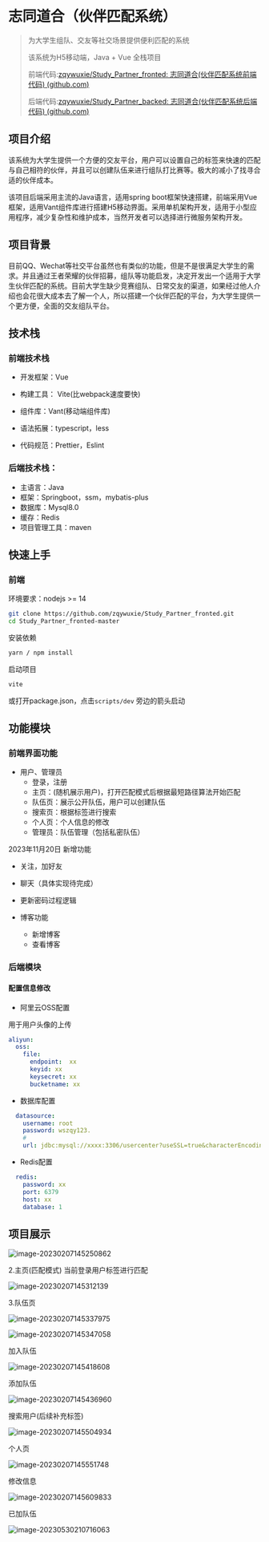 # 志同道合（伙伴匹配系统）

> 为大学生组队、交友等社交场景提供便利匹配的系统
>
> 该系统为H5移动端，Java + Vue 全栈项目
>
> 前端代码:[zqywuxie/Study_Partner_fronted: 志同道合(伙伴匹配系统前端代码) (github.com)](https://github.com/zqywuxie/Study_Partner_fronted)
>
> 后端代码:[zqywuxie/Study_Partner_backed: 志同道合(伙伴匹配系统后端代码) (github.com)](https://github.com/zqywuxie/Study_Partner_backed)

## 项目介绍

该系统为大学生提供一个方便的交友平台，用户可以设置自己的标签来快速的匹配与自己相符的伙伴，并且可以创建队伍来进行组队打比赛等。极大的减小了找寻合适的伙伴成本。



该项目后端采用主流的Java语言，适用spring boot框架快速搭建，前端采用Vue框架，适用Vant组件库进行搭建H5移动界面。采用单机架构开发，适用于小型应用程序，减少复杂性和维护成本，当然开发者可以选择进行微服务架构开发。



## 项目背景

目前QQ、Wechat等社交平台虽然也有类似的功能，但是不是很满足大学生的需求。并且通过王者荣耀的伙伴招募，组队等功能启发，决定开发出一个适用于大学生伙伴匹配的系统。目前大学生缺少竞赛组队、日常交友的渠道，如果经过他人介绍也会花很大成本去了解一个人，所以搭建一个伙伴匹配的平台，为大学生提供一个更方便，全面的交友组队平台。



## 技术栈

### 前端技术栈

- 开发框架：Vue
- 构建工具： Vite(比webpack速度要快)

- 组件库：Vant(移动端组件库)
- 语法拓展：typescript，less
- 代码规范：Prettier，Eslint

### 后端技术栈：

- 主语言：Java
- 框架：Springboot，ssm，mybatis-plus
- 数据库：Mysql8.0
- 缓存：Redis
- 项目管理工具：maven



## 快速上手

### 前端

环境要求：nodejs >= 14

~~~sh
git clone https://github.com/zqywuxie/Study_Partner_fronted.git
cd Study_Partner_fronted-master
~~~

安装依赖

```sh
yarn / npm install
```

启动项目

```sh
vite
```

或打开package.json，点击`scripts/dev` 旁边的箭头启动

## 功能模块

### 前端界面功能

- 用户、管理员
  - 登录，注册
  - 主页：(随机展示用户)，打开匹配模式后根据最短路径算法开始匹配
  - 队伍页：展示公开队伍，用户可以创建队伍
  - 搜索页：根据标签进行搜索
  - 个人页：个人信息的修改
  - 管理员：队伍管理（包括私密队伍）

2023年11月20日 新增功能

- 关注，加好友

- 聊天（具体实现待完成）

- 更新密码过程逻辑

- 博客功能

  - 新增博客
  - 查看博客

  



### 后端模块

#### 配置信息修改

- 阿里云OSS配置

用于用户头像的上传

```yaml
aliyun:
  oss:
    file:
      endpoint:  xx
      keyid: xx
      keysecret: xx
      bucketname: xx
```

- 数据库配置

```yaml
  datasource:
    username: root
    password: wszqy123.
    # 
    url: jdbc:mysql://xxxx:3306/usercenter?useSSL=true&characterEncoding=utf8&serverTimezone=Asia/Shanghai
```

- Redis配置

```yaml
  redis:
    password: xx
    port: 6379
    host: xx
    database: 1
```





## 项目展示

![image-20230207145250862](https://wuxie-image.oss-cn-chengdu.aliyuncs.com/2023/05/19/image-20230207145250862.png)



2.主页(匹配模式) 当前登录用户标签进行匹配

![image-20230207145312139](https://wuxie-image.oss-cn-chengdu.aliyuncs.com/2023/05/19/image-20230207145312139.png)

3.队伍页

![image-20230207145337975](https://wuxie-image.oss-cn-chengdu.aliyuncs.com/2023/05/19/image-20230207145337975.png)



![image-20230207145347058](https://wuxie-image.oss-cn-chengdu.aliyuncs.com/2023/05/19/image-20230207145347058.png)

加入队伍

![image-20230207145418608](https://wuxie-image.oss-cn-chengdu.aliyuncs.com/2023/05/19/image-20230207145418608.png)



添加队伍



![image-20230207145436960](https://wuxie-image.oss-cn-chengdu.aliyuncs.com/2023/05/19/image-20230207145436960.png)



搜索用户(后续补充标签)

![image-20230207145504934](https://wuxie-image.oss-cn-chengdu.aliyuncs.com/2023/05/19/image-20230207145504934.png)



个人页

![image-20230207145551748](https://wuxie-image.oss-cn-chengdu.aliyuncs.com/2023/05/19/image-20230207145551748.png)



修改信息

![image-20230207145609833](https://wuxie-image.oss-cn-chengdu.aliyuncs.com/2023/05/19/image-20230207145609833.png)

已加队伍

![image-20230530210716063](https://wuxie-image.oss-cn-chengdu.aliyuncs.com/2023/05/19/image-20230530210716063.png)
